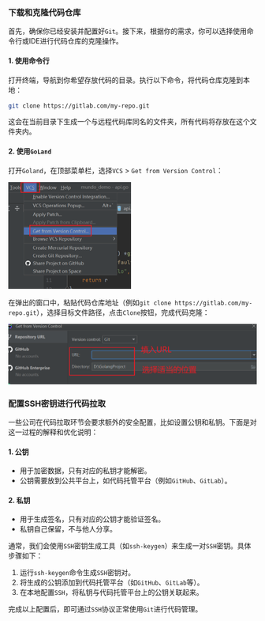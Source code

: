 ### 下载和克隆代码仓库

首先，确保你已经安装并配置好`Git`。接下来，根据你的需求，你可以选择使用命令行或IDE进行代码仓库的克隆操作。

#### 1. 使用命令行

打开终端，导航到你希望存放代码的目录。执行以下命令，将代码仓库克隆到本地：

```sh
git clone https://gitlab.com/my-repo.git
```

这会在当前目录下生成一个与远程代码库同名的文件夹，所有代码将存放在这个文件夹内。

#### 2. 使用`GoLand`

打开`Goland`，在顶部菜单栏，选择`VCS` > `Get from Version Control`：

<img src="image/image-20231128000702600.png" alt="image-20231128000702600" style="zoom:50%;" />

在弹出的窗口中，粘贴代码仓库地址（例如`git clone https://gitlab.com/my-repo.git`），选择目标文件路径，点击`Clone`按钮，完成代码克隆：

<img src="image/image-20231128000818109.png" alt="image-20231128000818109" style="zoom:50%;" />

### 配置SSH密钥进行代码拉取

一些公司在代码拉取环节会要求额外的安全配置，比如设置公钥和私钥。下面是对这一过程的解释和优化说明：

#### 1. 公钥

- 用于加密数据，只有对应的私钥才能解密。
- 公钥需要放到公共平台上，如代码托管平台（例如`GitHub`、`GitLab`）。

#### 2. 私钥

- 用于生成签名，只有对应的公钥才能验证签名。
- 私钥自己保留，不与他人分享。

通常，我们会使用`SSH`密钥生成工具（如`ssh-keygen`）来生成一对`SSH`密钥。具体步骤如下：

1. 运行`ssh-keygen`命令生成`SSH`密钥对。
2. 将生成的公钥添加到代码托管平台（如`GitHub`、`GitLab`等）。
3. 在本地配置`SSH`，将私钥与代码托管平台上的公钥关联起来。

完成以上配置后，即可通过`SSH`协议正常使用`Git`进行代码管理。